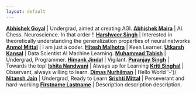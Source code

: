 ```yaml
---
layout: default
---
```

**[Abhishek Goyal](https://github.com/ABHISHEK-G0YAL)** | Undergrad, aimed at creating AGI.
**[Abhishek Maira](https://github.com/AbhishekMaira10)** | AI. Chess. Neuroscience. In that order !!
**[Harshveer Singh](https://github.com/llStringll)** | Interested in theoretically understanding the generalization properties of neural networks
**[Anmol Mittal](https://github.com/pulins222)** | I am just a coder.
**[Hitesh Malhotra](https://github.com/CodeWithHitesh)** | Keen Learner. 
**[Utkarsh Kansal](https://github.com/utkarshkansal17)** | Data Scientist AI Machine Learning.
**[Muhammad Tabish](https://github.com/mtabishk)** | Undergrad, Programmer.
**[Himank Jindal](https://github.com/himankjindal)** | Vigilant.
**[Puranjay Singh](https://github.com/purjaysin)** | Towards the top!
**[Ishita Nandwani](https://github.com/ishita4416)** | Always up for Learning
**[Kriti Singhal](https://github.com/Kriti-bit)** | Observant, always willing to learn.
**[Dimas Nurhilman](https://github.com/dimzt/)** | Hello World '-')/
**[Nitansh Jain](https://github.com/nitanshjain)** | Undergrad, Ready to Learn
**[Srishti Mittal](https://github.com/Chia2712)** | Perseverant and hard-working 
**[Firstname Lastname](https://github.com/first-last)** | Description description description.
